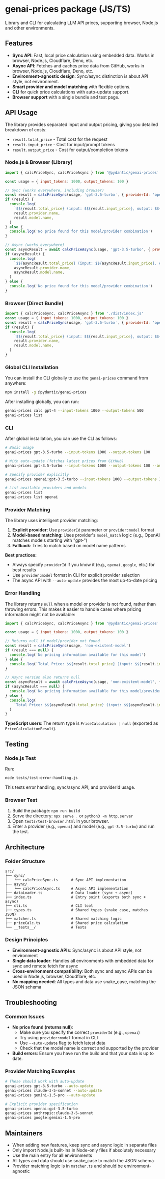 # genai-prices package (JS/TS)

Library and CLI for calculating LLM API prices, supporting browser, Node.js and other environments.

## Features

- **Sync API**: Fast, local price calculation using embedded data. Works in browser, Node.js, Cloudflare, Deno, etc.
- **Async API**: Fetches and caches price data from GitHub, works in browser, Node.js, Cloudflare, Deno, etc.
- **Environment-agnostic design**: Sync/async distinction is about API style, not environment.
- **Smart provider and model matching** with flexible options.
- **CLI** for quick price calculations with auto-update support.
- **Browser support** with a single bundle and test page.

## API Usage

The library provides separated input and output pricing, giving you detailed breakdown of costs:

- `result.total_price` - Total cost for the request
- `result.input_price` - Cost for input/prompt tokens
- `result.output_price` - Cost for output/completion tokens

### Node.js & Browser (Library)

```js
import { calcPriceSync, calcPriceAsync } from '@pydantic/genai-prices'

const usage = { input_tokens: 1000, output_tokens: 100 }

// Sync (works everywhere, including browser)
const result = calcPriceSync(usage, 'gpt-3.5-turbo', { providerId: 'openai' })
if (result) {
  console.log(
    `$${result.total_price} (input: $${result.input_price}, output: $${result.output_price})`,
    result.provider.name,
    result.model.name,
  )
} else {
  console.log('No price found for this model/provider combination')
}

// Async (works everywhere)
const asyncResult = await calcPriceAsync(usage, 'gpt-3.5-turbo', { providerId: 'openai' })
if (asyncResult) {
  console.log(
    `$${asyncResult.total_price} (input: $${asyncResult.input_price}, output: $${asyncResult.output_price})`,
    asyncResult.provider.name,
    asyncResult.model.name,
  )
} else {
  console.log('No price found for this model/provider combination')
}
```

### Browser (Direct Bundle)

```js
import { calcPriceSync, calcPriceAsync } from './dist/index.js'
const usage = { input_tokens: 1000, output_tokens: 100 }
const result = calcPriceSync(usage, 'gpt-3.5-turbo', { providerId: 'openai' })
if (result) {
  console.log(
    `$${result.total_price} (input: $${result.input_price}, output: $${result.output_price})`,
    result.provider.name,
    result.model.name,
  )
}
```

### Global CLI Installation

You can install the CLI globally to use the `genai-prices` command from anywhere:

```bash
npm install -g @pydantic/genai-prices
```

After installing globally, you can run:

```bash
genai-prices calc gpt-4 --input-tokens 1000 --output-tokens 500
genai-prices list
```

### CLI

After global installation, you can use the CLI as follows:

```bash
# Basic usage
genai-prices gpt-3.5-turbo --input-tokens 1000 --output-tokens 100

# With auto-update (fetches latest prices from GitHub)
genai-prices gpt-3.5-turbo --input-tokens 1000 --output-tokens 100 --auto-update

# Specify provider explicitly
genai-prices openai:gpt-3.5-turbo --input-tokens 1000 --output-tokens 100

# List available providers and models
genai-prices list
genai-prices list openai
```

### Provider Matching

The library uses intelligent provider matching:

1. **Explicit provider**: Use `providerId` parameter or `provider:model` format
2. **Model-based matching**: Uses provider's `model_match` logic (e.g., OpenAI matches models starting with "gpt-")
3. **Fallback**: Tries to match based on model name patterns

**Best practices:**

- Always specify `providerId` if you know it (e.g., `openai`, `google`, etc.) for best results
- Use `provider:model` format in CLI for explicit provider selection
- The async API with `--auto-update` provides the most up-to-date pricing

### Error Handling

The library returns `null` when a model or provider is not found, rather than throwing errors. This makes it easier to handle cases where pricing information might not be available:

```js
import { calcPriceSync, calcPriceAsync } from '@pydantic/genai-prices'

const usage = { input_tokens: 1000, output_tokens: 100 }

// Returns null if model/provider not found
const result = calcPriceSync(usage, 'non-existent-model')
if (result === null) {
  console.log('No pricing information available for this model')
} else {
  console.log(`Total Price: $${result.total_price} (input: $${result.input_price}, output: $${result.output_price})`)
}

// Async version also returns null
const asyncResult = await calcPriceAsync(usage, 'non-existent-model', { providerId: 'unknown-provider' })
if (asyncResult === null) {
  console.log('No pricing information available for this model/provider combination')
} else {
  console.log(
    `Total Price: $${asyncResult.total_price} (input: $${asyncResult.input_price}, output: $${asyncResult.output_price})`,
  )
}
```

**TypeScript users**: The return type is `PriceCalculation | null` (exported as `PriceCalculationResult`).

## Testing

### Node.js Test

Run:

```bash
node tests/test-error-handling.js
```

This tests error handling, sync/async API, and providerId usage.

### Browser Test

1. Build the package: `npm run build`
2. Serve the directory: `npx serve .` or `python3 -m http.server`
3. Open `tests/test-browser.html` in your browser.
4. Enter a provider (e.g., `openai`) and model (e.g., `gpt-3.5-turbo`) and run the test.

## Architecture

### Folder Structure

```
src/
├── sync/
│   └── calcPriceSync.ts      # Sync API implementation
├── async/
│   └── calcPriceAsync.ts     # Async API implementation
├── dataLoader.ts             # Data loader (sync + async)
├── index.ts                  # Entry point (exports both sync + async)
├── cli.ts                    # CLI tool
├── types.ts                  # Shared types (snake_case, matches JSON)
├── matcher.ts                # Shared matching logic
├── priceCalc.ts              # Shared price calculation
└── __tests__/                # Tests
```

### Design Principles

- **Environment-agnostic APIs**: Sync/async is about API style, not environment
- **Single data loader**: Handles all environments with embedded data for sync and remote fetch for async
- **Cross-environment compatibility**: Both sync and async APIs can be used in Node.js, browser, Cloudflare, etc.
- **No mapping needed**: All types and data use snake_case, matching the JSON schema

## Troubleshooting

### Common Issues

- **No price found (returns null)**:
  - Make sure you specify the correct `providerId` (e.g., `openai`)
  - Try using `provider:model` format in CLI
  - Use `--auto-update` flag to fetch latest data
  - Check that the model name is correct and supported by the provider
- **Build errors**: Ensure you have run the build and that your data is up to date.

### Provider Matching Examples

```bash
# These should work with auto-update
genai-prices gpt-3.5-turbo --auto-update
genai-prices claude-3-5-sonnet --auto-update
genai-prices gemini-1.5-pro --auto-update

# Explicit provider specification
genai-prices openai:gpt-3.5-turbo
genai-prices anthropic:claude-3-5-sonnet
genai-prices google:gemini-1.5-pro
```

## Maintainers

- When adding new features, keep sync and async logic in separate files
- Only import Node.js built-ins in Node-only files if absolutely necessary
- Use the main entry for all environments
- All types and data should use snake_case to match the JSON schema
- Provider matching logic is in `matcher.ts` and should be environment-agnostic
